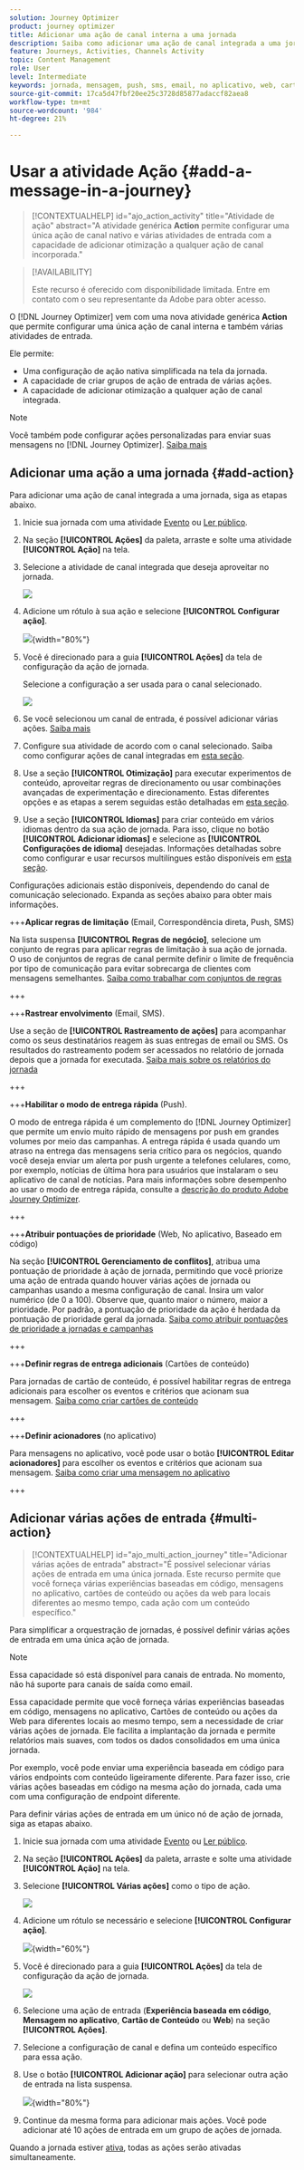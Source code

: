 ```yaml
---
solution: Journey Optimizer
product: journey optimizer
title: Adicionar uma ação de canal interna a uma jornada
description: Saiba como adicionar uma ação de canal integrada a uma jornada
feature: Journeys, Activities, Channels Activity
topic: Content Management
role: User
level: Intermediate
keywords: jornada, mensagem, push, sms, email, no aplicativo, web, cartão de conteúdo, experiência baseada em código
source-git-commit: 17ca5d47fbf20ee25c3728d85877adaccf82aea8
workflow-type: tm+mt
source-wordcount: '984'
ht-degree: 21%

---
```


# Usar a atividade Ação {#add-a-message-in-a-journey}

>[!CONTEXTUALHELP]
>id="ajo_action_activity"
>title="Atividade de ação"
>abstract="A atividade genérica **Action** permite configurar uma única ação de canal nativo e várias atividades de entrada com a capacidade de adicionar otimização a qualquer ação de canal incorporada."

>[!AVAILABILITY]
>
>Este recurso é oferecido com disponibilidade limitada. Entre em contato com o seu representante da Adobe para obter acesso.

O [!DNL Journey Optimizer] vem com uma nova atividade genérica **Action** que permite configurar uma única ação de canal interna e também várias atividades de entrada.

Ele permite:

* Uma configuração de ação nativa simplificada na tela da jornada.
* A capacidade de criar grupos de ação de entrada de várias ações.
* A capacidade de adicionar otimização a qualquer ação de canal integrada.

>[!NOTE]
>
>Você também pode configurar ações personalizadas para enviar suas mensagens no [!DNL Journey Optimizer]. [Saiba mais](#recommendation)

## Adicionar uma ação a uma jornada  {#add-action}

Para adicionar uma ação de canal integrada a uma jornada, siga as etapas abaixo.

1. Inicie sua jornada com uma atividade [Evento](general-events.md) ou [Ler público](read-audience.md).

1. Na seção **[!UICONTROL Ações]** da paleta, arraste e solte uma atividade **[!UICONTROL Ação]** na tela.

1. Selecione a atividade de canal integrada que deseja aproveitar no jornada.

   ![](assets/journey-action-type-code-based.png)

1. Adicione um rótulo à sua ação e selecione **[!UICONTROL Configurar ação]**.

   ![](assets/journey-action-configure.png){width="80%"}

1. Você é direcionado para a guia **[!UICONTROL Ações]** da tela de configuração da ação de jornada.

   Selecione a configuração a ser usada para o canal selecionado.

   ![](assets/journey-action-actions-tab.png)

1. Se você selecionou um canal de entrada, é possível adicionar várias ações. [Saiba mais](#multi-action)

1. Configure sua atividade de acordo com o canal selecionado. Saiba como configurar ações de canal integradas em [esta seção](journeys-message.md).

1. Use a seção **[!UICONTROL Otimização]** para executar experimentos de conteúdo, aproveitar regras de direcionamento ou usar combinações avançadas de experimentação e direcionamento. Estas diferentes opções e as etapas a serem seguidas estão detalhadas em [esta seção](../campaigns/campaigns-message-optimization.md).

1. Use a seção **[!UICONTROL Idiomas]** para criar conteúdo em vários idiomas dentro da sua ação de jornada. Para isso, clique no botão **[!UICONTROL Adicionar idiomas]** e selecione as **[!UICONTROL Configurações de idioma]** desejadas. Informações detalhadas sobre como configurar e usar recursos multilíngues estão disponíveis em [esta seção](../content-management/multilingual-gs.md).

Configurações adicionais estão disponíveis, dependendo do canal de comunicação selecionado. Expanda as seções abaixo para obter mais informações.

+++**Aplicar regras de limitação** (Email, Correspondência direta, Push, SMS)

Na lista suspensa **[!UICONTROL Regras de negócio]**, selecione um conjunto de regras para aplicar regras de limitação à sua ação de jornada. O uso de conjuntos de regras de canal permite definir o limite de frequência por tipo de comunicação para evitar sobrecarga de clientes com mensagens semelhantes. [Saiba como trabalhar com conjuntos de regras](../conflict-prioritization/rule-sets.md)

+++

+++**Rastrear envolvimento** (Email, SMS).

Use a seção de **[!UICONTROL Rastreamento de ações]** para acompanhar como os seus destinatários reagem às suas entregas de email ou SMS. Os resultados do rastreamento podem ser acessados no relatório de jornada depois que a jornada for executada. [Saiba mais sobre os relatórios do jornada](../reports/journey-global-report-cja.md)

+++

+++**Habilitar o modo de entrega rápida** (Push).

O modo de entrega rápida é um complemento do [!DNL Journey Optimizer] que permite um envio muito rápido de mensagens por push em grandes volumes por meio das campanhas. A entrega rápida é usada quando um atraso na entrega das mensagens seria crítico para os negócios, quando você deseja enviar um alerta por push urgente a telefones celulares, como, por exemplo, notícias de última hora para usuários que instalaram o seu aplicativo de canal de notícias. Para mais informações sobre desempenho ao usar o modo de entrega rápida, consulte a [descrição do produto Adobe Journey Optimizer](https://helpx.adobe.com/br/legal/product-descriptions/adobe-journey-optimizer.html).

+++

+++**Atribuir pontuações de prioridade** (Web, No aplicativo, Baseado em código)

Na seção **[!UICONTROL Gerenciamento de conflitos]**, atribua uma pontuação de prioridade à ação de jornada, permitindo que você priorize uma ação de entrada quando houver várias ações de jornada ou campanhas usando a mesma configuração de canal. Insira um valor numérico (de 0 a 100). Observe que, quanto maior o número, maior a prioridade. Por padrão, a pontuação de prioridade da ação é herdada da pontuação de prioridade geral da jornada. [Saiba como atribuir pontuações de prioridade a jornadas e campanhas](../conflict-prioritization/priority-scores.md)

+++

+++**Definir regras de entrega adicionais** (Cartões de conteúdo)

Para jornadas de cartão de conteúdo, é possível habilitar regras de entrega adicionais para escolher os eventos e critérios que acionam sua mensagem. [Saiba como criar cartões de conteúdo](../content-card/create-content-card.md)

+++

+++**Definir acionadores** (no aplicativo)

Para mensagens no aplicativo, você pode usar o botão **[!UICONTROL Editar acionadores]** para escolher os eventos e critérios que acionam sua mensagem. [Saiba como criar uma mensagem no aplicativo](../in-app/create-in-app.md)

+++

## Adicionar várias ações de entrada {#multi-action}

>[!CONTEXTUALHELP]
>id="ajo_multi_action_journey"
>title="Adicionar várias ações de entrada"
>abstract="É possível selecionar várias ações de entrada em uma única jornada. Este recurso permite que você forneça várias experiências baseadas em código, mensagens no aplicativo, cartões de conteúdo ou ações da web para locais diferentes ao mesmo tempo, cada ação com um conteúdo específico."

Para simplificar a orquestração de jornadas, é possível definir várias ações de entrada em uma única ação de jornada.

>[!NOTE]
>
>Essa capacidade só está disponível para canais de entrada. No momento, não há suporte para canais de saída como email.

Essa capacidade permite que você forneça várias experiências baseadas em código, mensagens no aplicativo, Cartões de conteúdo ou ações da Web para diferentes locais ao mesmo tempo, sem a necessidade de criar várias ações de jornada. Ele facilita a implantação da jornada e permite relatórios mais suaves, com todos os dados consolidados em uma única jornada.

Por exemplo, você pode enviar uma experiência baseada em código para vários endpoints com conteúdo ligeiramente diferente. Para fazer isso, crie várias ações baseadas em código na mesma ação do jornada, cada uma com uma configuração de endpoint diferente.

Para definir várias ações de entrada em um único nó de ação de jornada, siga as etapas abaixo.

1. Inicie sua jornada com uma atividade [Evento](general-events.md) ou [Ler público](read-audience.md).

1. Na seção **[!UICONTROL Ações]** da paleta, arraste e solte uma atividade **[!UICONTROL Ação]** na tela.

1. Selecione **[!UICONTROL Várias ações]** como o tipo de ação.

   ![](assets/journey-multi-action.png)

1. Adicione um rótulo se necessário e selecione **[!UICONTROL Configurar ação]**.

   ![](assets/journey-multi-action-configure.png){width="60%"}

1. Você é direcionado para a guia **[!UICONTROL Ações]** da tela de configuração da ação de jornada.

   ![](assets/journey-multi-action-configuration.png)

1. Selecione uma ação de entrada (**Experiência baseada em código**, **Mensagem no aplicativo**, **Cartão de Conteúdo** ou **Web**) na seção **[!UICONTROL Ações]**.

1. Selecione a configuração de canal e defina um conteúdo específico para essa ação.

1. Use o botão **[!UICONTROL Adicionar ação]** para selecionar outra ação de entrada na lista suspensa.

   ![](assets/journey-multi-action-add.png){width="80%"}

1. Continue da mesma forma para adicionar mais ações. Você pode adicionar até 10 ações de entrada em um grupo de ações de jornada.

Quando a jornada estiver [ativa](publishing-the-journey.md), todas as ações serão ativadas simultaneamente.
<!--
## Next steps {#next}

Once your action is configured, you can design its content. [Learn more]-->
